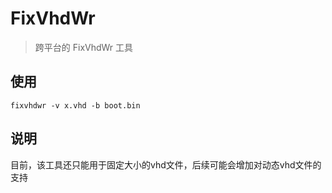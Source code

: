 # FixVhdWr

> 跨平台的 FixVhdWr 工具

## 使用

```shell
fixvhdwr -v x.vhd -b boot.bin
```

## 说明
目前，该工具还只能用于固定大小的vhd文件，后续可能会增加对动态vhd文件的支持
